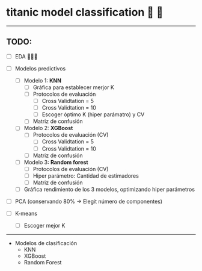 # titanic model classification  🚢 🧊


---

## TODO: 

- [ ] EDA 🚀🚀🚀
- [ ] Modelos predictivos
  - [ ] Modelo 1: **KNN**
    - [ ] Gráfica para establecer merjor K
    - [ ] Protocolos de evaluación
      - [ ] Cross Validtation = 5
      - [ ] Cross Validtation = 10
      - [ ] Escoger óptimo K (hiper parámatro) y CV
    - [ ] Matriz de confusión
  - [ ] Modelo 2: **XGBoost**
    - [ ] Protocolos de evaluación (CV)
      - [ ] Cross Validtation = 5
      - [ ] Cross Validtation = 10
    - [ ] Matriz de confusión
  - [ ] Modelo 3: **Random forest**
    - [ ] Protocolos de evaluación (CV)
    - [ ] Hiper parámetro: Cantidad de estimadores
    - [ ] Matriz de confusión
  - [ ] Gráfica rendimiento de los 3 modelos, optimizando hiper parámetros

- [ ] PCA (conservando 80% -> Elegit número de componentes)

- [ ] K-means
  - [ ] Escoger mejor K

----

- Modelos de clasificación
  - KNN
  - XGBoost
  - Random Forest